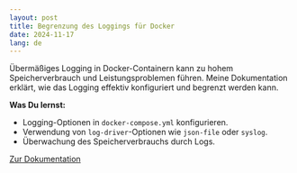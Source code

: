 ```yaml
---
layout: post
title: Begrenzung des Loggings für Docker
date: 2024-11-17
lang: de
---
```


Übermäßiges Logging in Docker-Containern kann zu hohem Speicherverbrauch und Leistungsproblemen führen. Meine Dokumentation erklärt, wie das Logging effektiv konfiguriert und begrenzt werden kann.

**Was Du lernst:**
- Logging-Optionen in `docker-compose.yml` konfigurieren.
- Verwendung von `log-driver`-Optionen wie `json-file` oder `syslog`.
- Überwachung des Speicherverbrauchs durch Logs.

[Zur Dokumentation](/de/dokumentationen)
